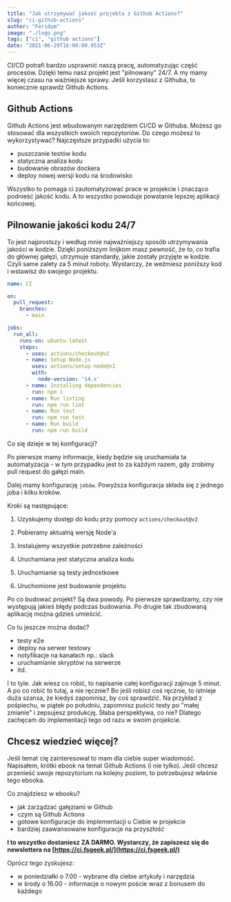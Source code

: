 ```yaml
---
title: "Jak utrzymywać jakość projektu z Github Actions?"
slug: "ci-github-actions"
author: "Feridum"
image: "./logo.png"
tags: ["ci", "github actions"]
date: "2021-06-29T16:00:00.953Z"
---
```


CI/CD potrafi bardzo usprawnić naszą pracę, automatyzując część procesów. Dzięki temu nasz projekt jest "pilnowany" 24/7. A my mamy więcej czasu na ważniejsze sprawy. Jeśli korzystasz z Githuba, to koniecznie sprawdź Github Actions.

<!--more-->

## Github Actions

Github Actions jest wbudowanym narzędziem CI/CD w Githuba. Możesz go stosować dla wszystkich swoich repozytoriów. Do czego możesz to wykorzystywać? Najczęstsze przypadki użycia to: 

- puszczanie testów kodu
- statyczna analiza kodu
- budowanie obrazów dockera
- deploy nowej wersji kodu na środowisko

Wszystko to pomaga ci zautomatyzować prace w projekcie i znacząco podnieść jakość kodu. A to wszystko powoduje powstanie lepszej aplikacji końcowej.

## Pilnowanie jakości kodu 24/7

To jest najprostszy i według mnie najważniejszy sposób utrzymywania jakości w kodzie. Dzięki poniższym linijkom masz pewność, że to, co trafia do głównej gałęzi, utrzymuje standardy, jakie zostały przyjęte w kodzie. Czyli same zalety za 5 minut roboty. Wystarczy, że weźmiesz poniższy kod i wstawisz do swojego projektu.

```yaml
name: CI

on:
  pull_request:
    branches: 
      - main

jobs:
  run_all:
    runs-on: ubuntu-latest
    steps:
      - uses: actions/checkout@v2
      - name: Setup Node.js
        uses: actions/setup-node@v1
        with:
          node-version: '14.x'
      - name: Installing dependencies
        run: npm i
      - name: Run linting
        run: npm run lint
      - name: Run test
        run: npm run test
      - name: Run build
        run: npm run build
```

Co się dzieje w tej konfiguracji?

Po pierwsze mamy informacje, kiedy będzie się uruchamiała ta automatyzacja - w tym przypadku jest to za każdym razem, gdy zrobimy pull request do gałęzi main.

Dalej mamy konfigurację `jobów`. Powyższa konfiguracja składa się z jednego joba i kilku kroków. 

Kroki są następujące: 
1. Uzyskujemy dostęp do kodu przy pomocy `actions/checkout@v2`

2. Pobieramy aktualną wersję Node'a 

3. Instalujemy wszystkie potrzebne zależności

4. Uruchamiana jest statyczna analiza kodu

5. Uruchamianie są testy jednostkowe

6. Uruchomione jest budowanie projektu

Po co budować projekt? Są dwa powody. Po pierwsze sprawdzamy, czy nie występują jakieś błędy podczas budowania. Po drugie tak zbudowaną aplikację można gdzieś umieścić.

Co tu jeszcze można dodać? 

- testy e2e
- deploy na serwer testowy
- notyfikacje na kanałach np.: slack
- uruchamianie skryptów na serwerze
- itd.

I to tyle. Jak wiesz co robić, to napisanie całej konfiguracji zajmuje 5 minut. A po co robić to tutaj, a nie ręcznie? Bo jeśli robisz coś ręcznie, to istnieje duża szansa, że kiedyś zapomnisz, by coś sprawdzić. Na przykład z pośpiechu, w piątek po południu, zapomnisz puścić testy po "małej zmianie" i zepsujesz produkcję. Słaba perspektywa, co nie? Dlatego zachęcam do implementacji tego od razu w swoim projekcie.

## Chcesz wiedzieć więcej?

Jeśli temat cię zainteresował to mam dla ciebie super wiadomość. Napisałem, krótki ebook na temat Github Actions (i nie tylko). Jeśli chcesz przenieść swoje repozytorium na kolejny poziom, to potrzebujesz właśnie tego ebooka. 

Co znajdziesz w ebooku?

- jak zarządzać gałęziami w Github
- czym są Github Actions
- gotowe konfiguracje do implementacji u Ciebie w projekcie
- bardziej zaawansowane konfiguracje na przyszłość

**I to wszystko dostaniesz ZA DARMO. Wystarczy, że zapiszesz się do newslettera na [https://ci.fsgeek.pl/](https://ci.fsgeek.pl/)**

Oprócz tego zyskujesz:

- w poniedziałki o 7.00 - wybrane dla ciebie artykuły i narzędzia
- w środy o 16.00 - informacje o nowym poście wraz z bonusem do każdego